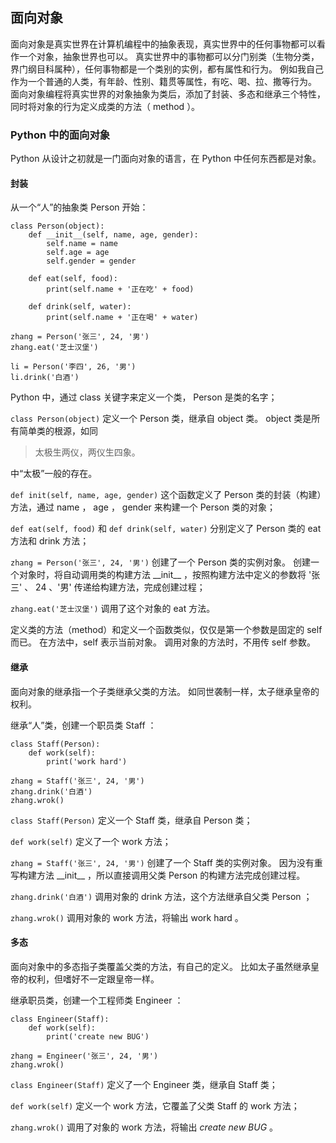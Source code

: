 ## 面向对象 ##
面向对象是真实世界在计算机编程中的抽象表现，真实世界中的任何事物都可以看作一个对象，抽象世界也可以。
真实世界中的事物都可以分门别类（生物分类，界门纲目科属种），任何事物都是一个类别的实例，都有属性和行为。
例如我自己作为一个普通的人类，有年龄、性别、籍贯等属性，有吃、喝、拉、撒等行为。
面向对象编程将真实世界的对象抽象为类后，添加了封装、多态和继承三个特性，同时将对象的行为定义成类的方法（ method ）。

### Python 中的面向对象 ###
Python 从设计之初就是一门面向对象的语言，在 Python 中任何东西都是对象。

#### 封装 ####
从一个“人”的抽象类 Person 开始：

```
class Person(object):
    def __init__(self, name, age, gender):
        self.name = name
        self.age = age
        self.gender = gender
    
    def eat(self, food):
        print(self.name + '正在吃' + food)
    
    def drink(self, water):
        print(self.name + '正在喝' + water)

zhang = Person('张三', 24, '男')
zhang.eat('芝士汉堡')

li = Person('李四', 26, '男')
li.drink('白酒')
````

Python 中，通过 class 关键字来定义一个类， Person 是类的名字；

```class Person(object)``` 定义一个 Person 类，继承自 object 类。 object 类是所有简单类的根源，如同

> 太极生两仪，两仪生四象。

中“太极”一般的存在。

```def init(self, name, age, gender)``` 这个函数定义了 Person 类的封装（构建）方法，通过 name ， age ， gender 来构建一个 Person 类的对象；

```def eat(self, food)``` 和 ```def drink(self, water)``` 分别定义了 Person 类的 eat 方法和 drink 方法；

```zhang = Person('张三', 24, '男')``` 创建了一个 Person 类的实例对象。
创建一个对象时，将自动调用类的构建方法 \_\_init\_\_ ，按照构建方法中定义的参数将 '张三' 、 24 、'男' 传递给构建方法，完成创建过程；

```zhang.eat('芝士汉堡')``` 调用了这个对象的 eat 方法。

定义类的方法（method）和定义一个函数类似，仅仅是第一个参数是固定的 self 而已。
在方法中，self 表示当前对象。
调用对象的方法时，不用传 self 参数。

#### 继承 ####
面向对象的继承指一个子类继承父类的方法。
如同世袭制一样，太子继承皇帝的权利。

继承“人”类，创建一个职员类 Staff ：

```
class Staff(Person):
    def work(self):
        print('work hard')

zhang = Staff('张三', 24, '男')
zhang.drink('白酒')
zhang.wrok()
```

```class Staff(Person)``` 定义一个 Staff 类，继承自 Person 类；

```def work(self)``` 定义了一个 work 方法；

```zhang = Staff('张三', 24, '男')``` 创建了一个 Staff 类的实例对象。
因为没有重写构建方法 \_\_init\_\_ ，所以直接调用父类 Person 的构建方法完成创建过程。

```zhang.drink('白酒')``` 调用对象的 drink 方法，这个方法继承自父类 Person ；

```zhang.wrok()``` 调用对象的 work 方法，将输出 work hard 。

#### 多态 ####
面向对象中的多态指子类覆盖父类的方法，有自己的定义。
比如太子虽然继承皇帝的权利，但嗜好不一定跟皇帝一样。

继承职员类，创建一个工程师类 Engineer ：

```
class Engineer(Staff):
    def work(self):
        print('create new BUG')

zhang = Engineer('张三', 24, '男')
zhang.wrok()
```

```class Engineer(Staff)``` 定义了一个 Engineer 类，继承自 Staff 类；

```def work(self)``` 定义一个 work 方法，它覆盖了父类 Staff 的 work 方法；

```zhang.wrok()``` 调用了对象的 work 方法，将输出 _create new BUG_ 。

